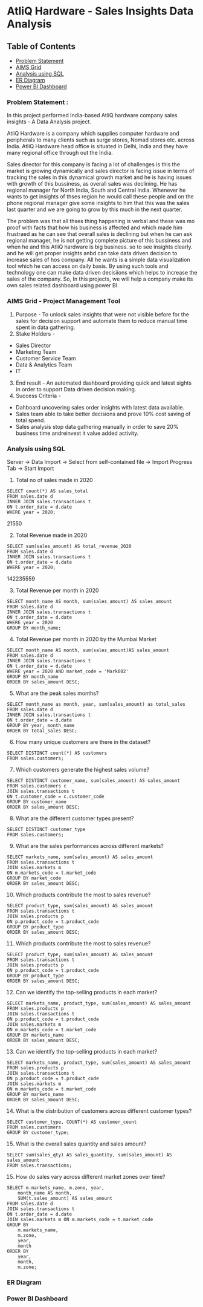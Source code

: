 # AtliQ Hardware - Sales Insights Data Analysis

## <span> Table of Contents </span>
* [Problem Statement](#problem-statement)
* [AIMS Grid](#aims-grid)
* [Analysis using SQL](#analysis-using-sql)
* [ER Diagram](#er-diagram)
* [Power BI Dashboard](#power-bi-dashboard)
  
### Problem Statement :
In this project performed India-based AtliQ hardware company sales insights - A Data Analysis project.

AtliQ Hardware is a company which supplies computer hardware and peripherals to many clients such as surge stores, Nomad stores etc. across India. AtliQ Hardware head office is situated in Delhi, India and they have many regional office through out the India.

Sales director for this company is facing a lot of challenges is this the market is growing dynamically and sales director is facing issue in terms of tracking the sales in this dynamical growth market and he is having issues with growth of this bussiness, as overall sales was declining. He has regional manager for North India, South and Central India. Whenever he wants to get insights of thses region he would call these people and on the phone regional manager give some insights to him that this was the sales last quarter and we are going to grow by this much in the next quarter.

The problem was that all thses thing happening is verbal and these was mo proof with facts that how his business is affected and which made him frustraed as he can see that overall sales is declining but when he can ask regional manager, he is not getting complete picture of this bussiness and when he and this AtliQ hardware is big business. so to see insights clearly. and he will get proper insights anbd can take data driven decision to increase sales of hos company. All he wants is a simple data visualization tool which he can access on daily basis. By using such tools and technology one can make data driven decisiions which helps to increase the sales of the company. So, In this projects, we will help a company make its own sales related dashboard using power BI.

### AIMS Grid - Project Management Tool
1. Purpose - To unlock sales insights that were not visible before for the sales for decision support and automate them to reduce manual time spent in data gathering.
2. Stake Holders -
* Sales Director
* Marketing Team
* Customer Service Team
* Data & Analytics Team
* IT
3. End result - An automated dashboard providing quick and latest sights in order to support Data driven decision making.
4. Success Criteria -
* Dahboard uncovering sales order insights with latest data available.
* Sales team able to take better decisions and prove 10% cost saving of total spend.
* Sales analysis stop data gathering manually in order to save 20% business time andreinvest it value added activity.

### Analysis using SQL

Server -> Data Import -> Select from self-contained file -> Import Progress Tab -> Start Import
1. Total no of sales made in 2020
```
SELECT count(*) AS sales_total
FROM sales.date d
INNER JOIN sales.transactions t 
ON t.order_date = d.date
WHERE year = 2020;
```
21550

2. Total Revenue made in 2020
```
SELECT sum(sales_amount) AS total_revenue_2020
FROM sales.date d
INNER JOIN sales.transactions t 
ON t.order_date = d.date
WHERE year = 2020;
```
142235559

3. Total Revenue per month in 2020
```
SELECT month_name AS month, sum(sales_amount) AS sales_amount
FROM sales.date d
INNER JOIN sales.transactions t 
ON t.order_date = d.date
WHERE year = 2020
GROUP BY month_name;
```

4. Total Revenue per month in 2020 by the Mumbai Market
```
SELECT month_name AS month, sum(sales_amount)AS sales_amount
FROM sales.date d
INNER JOIN sales.transactions t 
ON t.order_date = d.date
WHERE year = 2020 AND market_code = 'Mark002'
GROUP BY month_name
ORDER BY sales_amount DESC;
```

5. What are the peak sales months?
```
SELECT month_name as month, year, sum(sales_amount) as total_sales 
FROM sales.date d
INNER JOIN sales.transactions t 
ON t.order_date = d.date
GROUP BY year, month_name
ORDER BY total_sales DESC;
```

6. How many unique customers are there in the dataset?
```
SELECT DISTINCT count(*) AS customers 
FROM sales.customers;
```

7. Which customers generate the highest sales volume?
```
SELECT DISTINCT customer_name, sum(sales_amount) AS sales_amount
FROM sales.customers c
JOIN sales.transactions t
ON t.customer_code = c.customer_code
GROUP BY customer_name
ORDER BY sales_amount DESC;
```

8. What are the different customer types present?
```
SELECT DISTINCT customer_type
FROM sales.customers; 
```

9. What are the sales performances across different markets?
```
SELECT markets_name, sum(sales_amount) AS sales_amount
FROM sales.transactions t
JOIN sales.markets m
ON m.markets_code = t.market_code
GROUP BY market_code
ORDER BY sales_amount DESC; 
```

10. Which products contribute the most to sales revenue?
```
SELECT product_type, sum(sales_amount) AS sales_amount
FROM sales.transactions t
JOIN sales.products p
ON p.product_code = t.product_code
GROUP BY product_type
ORDER BY sales_amount DESC; 
```

11. Which products contribute the most to sales revenue?
```
SELECT product_type, sum(sales_amount) AS sales_amount
FROM sales.transactions t
JOIN sales.products p
ON p.product_code = t.product_code
GROUP BY product_type
ORDER BY sales_amount DESC; 
```

12. Can we identify the top-selling products in each market?
```
SELECT markets_name, product_type, sum(sales_amount) AS sales_amount
FROM sales.products p 
JOIN sales.transactions t
ON p.product_code = t.product_code
JOIN sales.markets m 
ON m.markets_code = t.market_code
GROUP BY markets_name
ORDER BY sales_amount DESC;
```

13. Can we identify the top-selling products in each market?
```
SELECT markets_name, product_type, sum(sales_amount) AS sales_amount
FROM sales.products p 
JOIN sales.transactions t
ON p.product_code = t.product_code
JOIN sales.markets m 
ON m.markets_code = t.market_code
GROUP BY markets_name
ORDER BY sales_amount DESC;
```

14. What is the distribution of customers across different customer types?
```
SELECT customer_type, COUNT(*) AS customer_count
FROM sales.customers
GROUP BY customer_type;
```

15. What is the overall sales quantity and sales amount?
```
SELECT sum(sales_qty) AS sales_quantity, sum(sales_amount) AS sales_amount
FROM sales.transactions;
```

15. How do sales vary across different market zones over time?
```
SELECT m.markets_name, m.zone, year,
    month_name AS month,
    SUM(t.sales_amount) AS sales_amount
FROM sales.date d 
JOIN sales.transactions t 
ON t.order_date = d.date
JOIN sales.markets m ON m.markets_code = t.market_code
GROUP BY 
    m.markets_name, 
    m.zone,
    year,
    month
ORDER BY 
    year, 
    month,
    m.zone;

```
### ER Diagram

### Power BI Dashboard
